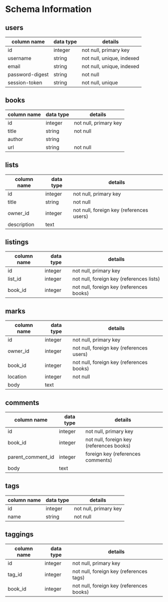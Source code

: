 # Schema Information

## users
column name       | data type | details
------------------|-----------|-----------------------
id                | integer   | not null, primary key
username          | string    | not null, unique, indexed
email             | string    | not null, unique, indexed
password-digest   | string    | not null
session-token     | string    | not null, unique


## books
column name | data type | details
------------|-----------|-----------------------
id          | integer   | not null, primary key
title       | string    | not null
author      | string    |
url         | string    | not null


## lists
column name | data type | details
------------|-----------|-----------------------
id          | integer   | not null, primary key
title       | string    | not null
owner_id    | integer   | not null, foreign key (references users)
description | text      |


## listings
column name | data type | details
------------|-----------|-----------------------
id          | integer   | not null, primary key
list_id     | integer   | not null, foreign key (references lists)
book_id     | integer   | not null, foreign key (references books)


## marks
column name | data type | details
------------|-----------|-----------------------
id          | integer   | not null, primary key
owner_id    | integer   | not null, foreign key (references users)
book_id     | integer   | not null, foreign key (references books)
location    | integer   | not null
body        | text      |


## comments
column name       | data type | details
------------------|-----------|-----------------------
id                | integer   | not null, primary key
book_id           | integer   | not null, foreign key (references books)
parent_comment_id | integer   | foreign key (references comments)
body              | text      |


## tags
column name       | data type | details
------------------|-----------|-----------------------
id                | integer   | not null, primary key
name              | string    | not null


## taggings
column name       | data type | details
------------------|-----------|-----------------------
id                | integer   | not null, primary key
tag_id            | integer   | not null, foreign key (references tags)
book_id           | integer   | not null, foreign key (references books)
